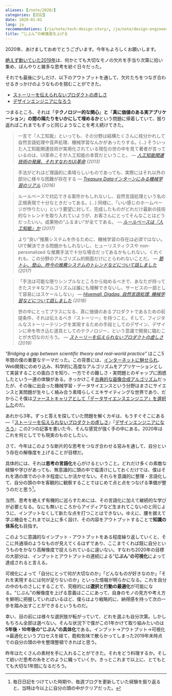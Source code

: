 ```yaml
---
aliases: [/note/2020/]
categories: [日記]
date: 2020-01-01
lang: ja
recommendations: [/ja/note/tech-design-story/, /ja/note/design-engineer/, /ja/note/trends-in-real-world-recommender-systems-2017/]
title: “じぶん”の解像度を上げる
---
```


2020年、あけましておめでとうございます。今年もよろしくお願いします。

[絶えず動いていた2019年](http://takuti.hatenablog.com/entry/2019/12/18/203809)は、何かとても大切なモノの欠片を手当り次第に拾い集め、ぼんやりと雑多な思考を紡ぐ日々だった。

それでも最後に少しだけ、以下のアウトプットを通して、欠片たちをつなぎ合わせるきっかけのようなものを掴むことができた。

- [ストーリーを伝えられないプロダクトの虚しさ](/note/tech-design-story)
- [デザインエンジニアになろう](/note/design-engineer)

つまるところ、それは「**テクノロジー的な関心**」**と**「**真に価値のある実アプリケーション**」**の間の隔たりをいかにして埋めるか**という問題に帰着していて、振り返ればこれまでもずっと同じようなことを考え続けてきた。

> 一言で『人工知能』といっても、その分野は結構たくさんに枝分かれして自然言語処理や音声処理、機械学習なんかがあったりする。(...) そういった人工知能関連技術が実用化されている現在の世の中を見て著者が言っているのは、UI革命こそが人工知能の本質だということ。 &mdash; *[人工知能関連技術の発展、それすなわちUI革命](/note/from-cloud-to-ai/) (2013)*

> 手法がどれほど理論的に素晴らしいものであっても、実際にはそれ以外の部分に様々な困難が存在する &mdash; *[Treasure Dataインターンにみる機械学習のリアル](/note/td-intern-2016/) (2016)*

> ルールベースで対応できる案件かもしれないし、自然言語処理という名の正規表現で十分なときだってある。(...) 同様に、「いい感じのホームページが作りたい」という要望に対して、完成したものがどれだけ最新の技術的なトレンドを取り入れていようが、お客さんにとってそんなことはどうだったいい。成果物の“ふるまい”が全てである。 &mdash; *[ルールベースは『人工知能』か](/note/rule-based-ai/) (2017)*

> より“良い”推薦システムを作るために、機械学習の存在は必須ではない。UIで解決できる問題かもしれないし、ヒューリスティクスや non-personalized な推薦手法で十分な場合だってあるかもしれない。くれぐれも、この分野のアルゴリズム的側面だけにとらわれないことだ。 &mdash; *[筋トレ、登山、昨今の推薦システムのトレンドなどについて話しました
](/note/trends-in-real-world-recommender-systems-2017/) (2017)*

> 「手法は可能な限りシンプルなところから始めるべきで、あなたが持ってきたステキなアルゴリズムは誰にも理解できないし、サービスの一部として容易にはスケールしない」 &mdash; *[Hivemall, Digdag, 自然言語処理, 機械学習などについて話しました](/note/td-tech-talk-plazma/) (2018)*

> 世の中にとってプラスになる、真に価値のあるプロダクトであるための前提条件、それは伝えるべき『ストーリー』を持つこと。そして、フィジタルなストーリーテリングを実現するための手段としてのデザイン、デザインに命を吹き込む道具としてのテクノロジー、という意識で開発に臨むことが大切なのだろう。 &mdash; *[ストーリーを伝えられないプロダクトの虚しさ](/note/tech-design-story/) (2019)*

*"Bridging a gap between scientific theory and real-world practice"* はここ5年間の僕の重要なテーマだった。この背景には、[インターネットに魅せられ](/note/20140713/)、Web開発にのめり込み、科学的に高度なアルゴリズムをアプリケーションとして実装することの面白さを知り、一方でその難しさ・実問題とのギャップに困惑したという一連の体験がある。きっかけこそ[古典的な画像合成アルゴリズム](/note/poisson-image-blending/)だったが、その後に出会った機械学習・データサイエンスという分野はまさにサイエンスと実問題が生々しく絡み合う素晴らしくエキサイティングな世界であり、だからこそ僕は[ファーストキャリアとして「データサイエンスエンジニア」を選択した](/note/master-graduate/)のだ。

あれから3年。ずっと答えを探していた問題を解くカギは、もうすぐそこにある―『[ストーリーを伝えられないプロダクトの虚しさ](/note/tech-design-story)』『[デザインエンジニアになろう](/note/design-engineer)』この2つの記事を書いた今、そんな感覚が強く手の中にある。2020年はこれを何としてでも現実のものとしたい。

さて、今年はこのような断片的な思考をつなぎ合わせる営みを通して、自分という存在の解像度を上げることが目標だ。

具体的には、それは**思考の言語化**を心がけるということ。どれだけ多くの素敵な経験や学びがあっても、無意識的に頭の中で塩漬けにしておくだけでは、僕はそれを酒の席での小ネタ程度にしか活かせない。それらを意識的に整理・言語化して、自分の頭の中を客観的に観察することではじめて点と点をつなげる準備が整うのだと思う[^1]。

当然、思考を絶えず有機的に巡らすためには、その言語化に加えて継続的な学びが必要となる。なにも無いところからアイディアなど生まれてこないのと同じように、インプットなくして新たな点を打つことはできない。ゆえに、腰を据えて学ぶ機会をこれまで以上に多く設け、その内容をアウトプットすることで**知識の体系化**も目指す。

このように意識的なインプット・アウトプットをある程度繰り返していくと、そこに共通項のようなものが見えてくるはずであり、ここまでくれば既に自分というものをかなり高解像度で捉えられているに違いない。すなわち2020年の目標の大部分は、インプットとアウトプットの連続による“**じぶん**”**の可視化**によって達成されると言える。

可視化によって「自分にとって何が大切なのか」「どんなものが好きなのか」「それを実現するには何が足りないのか」といった情報が明らかになる。これを自分の中のものさしにすることで、究極的には**選択と行動の最適化**が可能になる。“じぶん”の解像度を上げる意義はここにあって、自身のモノの見方や考え方を鮮明に把握していればいるほど、僕らはより戦略的に、納得感を持って次の一歩を踏み出すことができるというものだ。

幸い、目の前には様々な選択肢が転がっていて、どれを選ぶも自分次第。しかしもちろん全部は選べない。そんな状況下で僕がこの1年かけて取り組みたいのは**5年後・10年後の“じぶん”の具体化**である。インプット→アウトプット→可視化→最適化というプロセスを経て、飽和気味で散らかってしまった2019年末時点での自分の頭の中を整理整頓できればと思う。

昨年はたくさんの素材を手に入れることができた。それをどう料理するか。そして紡いだ思考の糸をどのように織っていくか。きっとこれまで以上に、とてもとても大切な1年間になるだろう。

[^1]: 毎日日記をつけていた時期や、毎週ブログを更新していた経験を振り返ると、当時は今以上に自分の頭の中がクリアだった。
